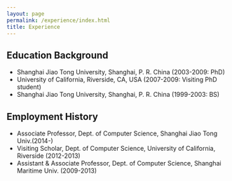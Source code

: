 ```yaml
---
layout: page
permalink: /experience/index.html
title: Experience
---
```


## Education Background

- Shanghai Jiao Tong University, Shanghai, P. R. China (2003-2009: PhD)
- University of California, Riverside, CA, USA (2007-2009: Visiting PhD student)
- Shanghai Jiao Tong University, Shanghai, P. R. China (1999-2003: BS)

## Employment History
 
- Associate Professor, Dept. of Computer Science, Shanghai Jiao Tong Univ.(2014-)
- Visiting Scholar, Dept. of Computer Science, University of California, Riverside (2012-2013)
- Assistant & Associate Professor, Dept. of Computer Science, Shanghai Maritime Univ. (2009-2013)




